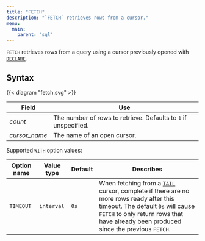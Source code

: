 ```yaml
---
title: "FETCH"
description: "`FETCH` retrieves rows from a cursor."
menu:
  main:
    parent: "sql"
---
```


`FETCH` retrieves rows from a query using a cursor previously opened with [`DECLARE`](/sql/declare).

## Syntax

{{< diagram "fetch.svg" >}}

Field | Use
------|-----
_count_ | The number of rows to retrieve. Defaults to `1` if unspecified.
_cursor&lowbar;name_ | The name of an open cursor.

Supported `WITH` option values:

Option name | Value type | Default | Describes
------------|------------|---------|----------
`TIMEOUT`   | `interval` | `0s`    | When fetching from a [`TAIL`](/sql/tail) cursor, complete if there are no more rows ready after this timeout. The default `0s` will cause `FETCH` to only return rows that have already been produced since the previous `FETCH`.
